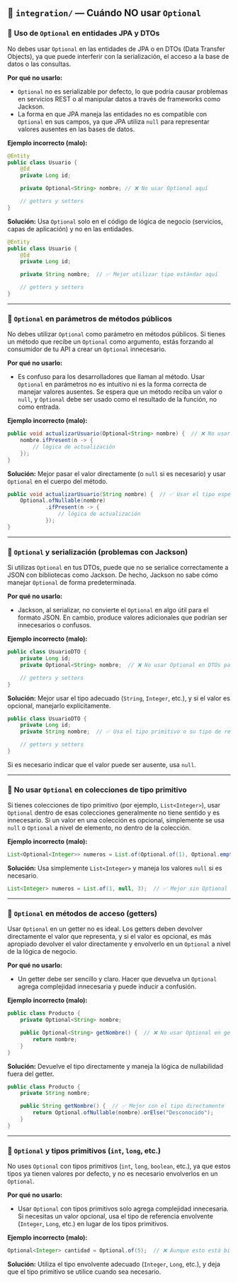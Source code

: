
## 📂 `integration/` — Cuándo NO usar `Optional`

### 🛑 **Uso de `Optional` en entidades JPA y DTOs**
No debes usar `Optional` en las entidades de JPA o en DTOs (Data Transfer Objects), ya que puede interferir con la serialización, el acceso a la base de datos o las consultas.

**Por qué no usarlo:**
- `Optional` no es serializable por defecto, lo que podría causar problemas en servicios REST o al manipular datos a través de frameworks como Jackson.
- La forma en que JPA maneja las entidades no es compatible con `Optional` en sus campos, ya que JPA utiliza `null` para representar valores ausentes en las bases de datos.

**Ejemplo incorrecto (malo):**
```java
@Entity
public class Usuario {
    @Id
    private Long id;

    private Optional<String> nombre; // ❌ No usar Optional aquí

    // getters y setters
}
```

**Solución:**
Usa `Optional` solo en el código de lógica de negocio (servicios, capas de aplicación) y no en las entidades.

```java
@Entity
public class Usuario {
    @Id
    private Long id;

    private String nombre;  // ✅ Mejor utilizar tipo estándar aquí

    // getters y setters
}
```

---

### 🛑 **`Optional` en parámetros de métodos públicos**
No debes utilizar `Optional` como parámetro en métodos públicos. Si tienes un método que recibe un `Optional` como argumento, estás forzando al consumidor de tu API a crear un `Optional` innecesario.

**Por qué no usarlo:**
- Es confuso para los desarrolladores que llaman al método. Usar `Optional` en parámetros no es intuitivo ni es la forma correcta de manejar valores ausentes. Se espera que un método reciba un valor o `null`, y `Optional` debe ser usado como el resultado de la función, no como entrada.

**Ejemplo incorrecto (malo):**
```java
public void actualizarUsuario(Optional<String> nombre) {  // ❌ No usar Optional como parámetro
    nombre.ifPresent(n -> {
        // lógica de actualización
    });
}
```

**Solución:**
Mejor pasar el valor directamente (o `null` si es necesario) y usar `Optional` en el cuerpo del método.

```java
public void actualizarUsuario(String nombre) {  // ✅ Usar el tipo esperado como parámetro
    Optional.ofNullable(nombre)
            .ifPresent(n -> {
                // lógica de actualización
            });
}
```

---

### 🛑 **`Optional` y serialización (problemas con Jackson)**
Si utilizas `Optional` en tus DTOs, puede que no se serialice correctamente a JSON con bibliotecas como Jackson. De hecho, Jackson no sabe cómo manejar `Optional` de forma predeterminada.

**Por qué no usarlo:**
- Jackson, al serializar, no convierte el `Optional` en algo útil para el formato JSON. En cambio, produce valores adicionales que podrían ser innecesarios o confusos.

**Ejemplo incorrecto (malo):**
```java
public class UsuarioDTO {
    private Long id;
    private Optional<String> nombre;  // ❌ No usar Optional en DTOs para serialización

    // getters y setters
}
```

**Solución:**
Mejor usar el tipo adecuado (`String`, `Integer`, etc.), y si el valor es opcional, manejarlo explícitamente.

```java
public class UsuarioDTO {
    private Long id;
    private String nombre;  // ✅ Usa el tipo primitivo o su tipo de referencia

    // getters y setters
}
```

Si es necesario indicar que el valor puede ser ausente, usa `null`.

---

### 🛑 **No usar `Optional` en colecciones de tipo primitivo**
Si tienes colecciones de tipo primitivo (por ejemplo, `List<Integer>`), usar `Optional` dentro de esas colecciones generalmente no tiene sentido y es innecesario. Si un valor en una colección es opcional, simplemente se usa `null` o `Optional` a nivel de elemento, no dentro de la colección.

**Ejemplo incorrecto (malo):**
```java
List<Optional<Integer>> numeros = List.of(Optional.of(1), Optional.empty(), Optional.of(3));  // ❌ Evitar esto
```

**Solución:**
Usa simplemente `List<Integer>` y maneja los valores `null` si es necesario.

```java
List<Integer> numeros = List.of(1, null, 3);  // ✅ Mejor sin Optional en colecciones
```

---

### 🛑 **`Optional` en métodos de acceso (getters)**
Usar `Optional` en un getter no es ideal. Los getters deben devolver directamente el valor que representa, y si el valor es opcional, es más apropiado devolver el valor directamente y envolverlo en un `Optional` a nivel de la lógica de negocio.

**Por qué no usarlo:**
- Un getter debe ser sencillo y claro. Hacer que devuelva un `Optional` agrega complejidad innecesaria y puede inducir a confusión.

**Ejemplo incorrecto (malo):**
```java
public class Producto {
    private Optional<String> nombre;

    public Optional<String> getNombre() {  // ❌ No usar Optional en getters
        return nombre;
    }
}
```

**Solución:**
Devuelve el tipo directamente y maneja la lógica de nullabilidad fuera del getter.

```java
public class Producto {
    private String nombre;

    public String getNombre() {  // ✅ Mejor con el tipo directamente
        return Optional.ofNullable(nombre).orElse("Desconocido");
    }
}
```

---

### 🛑 **`Optional` y tipos primitivos (`int`, `long`, etc.)**
No uses `Optional` con tipos primitivos (`int`, `long`, `boolean`, etc.), ya que estos tipos ya tienen valores por defecto, y no es necesario envolverlos en un `Optional`.

**Por qué no usarlo:**
- Usar `Optional` con tipos primitivos solo agrega complejidad innecesaria. Si necesitas un valor opcional, usa el tipo de referencia envolvente (`Integer`, `Long`, etc.) en lugar de los tipos primitivos.

**Ejemplo incorrecto (malo):**
```java
Optional<Integer> cantidad = Optional.of(5);  // ❌ Aunque esto está bien, no uses Optional para tipos primitivos
```

**Solución:**
Utiliza el tipo envolvente adecuado (`Integer`, `Long`, etc.), y deja que el tipo primitivo se utilice cuando sea necesario.
